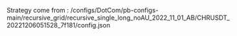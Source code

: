 Strategy come from : /configs/DotCom/pb-configs-main/recursive_grid/recursive_single_long_noAU_2022_11_01_AB/CHRUSDT_20221206051528_7f181/config.json